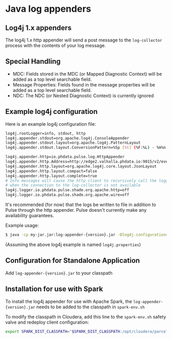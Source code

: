 # Java log appenders

## Log4j 1.x appenders
The log4j 1.x http appender will send a post message to the `log-collector` process with the
contents of your log message.


## Special Handling 
- MDC: Fields stored in the MDC (or Mapped Diagnostic Context) will be added as a top level searchable
 field.  
- Message Properties: Fields found in the message properties will be added as a top level searchable
field. 
- NDC: The NDC (or Nested Diagnostic Context) is currently ignored

## Example log4j configuration
Here is an example log4j configuration file:

```bash
log4j.rootLogger=info, stdout, http
log4j.appender.stdout=org.apache.log4j.ConsoleAppender
log4j.appender.stdout.layout=org.apache.log4j.PatternLayout
log4j.appender.stdout.layout.ConversionPattern=%5p [%t] (%F:%L) - %m%n

log4j.appender.http=io.phdata.pulse.log.HttpAppender
log4j.appender.http.Address=http://edge2.valhalla.phdata.io:9015/v2/events/pulse-test-100
log4j.appender.http.layout=org.apache.log4j.core.layout.JsonLayout
log4j.appender.http.layout.compact=false
log4j.appender.http.layout.complete=true
# Info messages will cause the http client to recursively call the logger 
# when the connection to the log-collector is not available
log4j.logger.io.phdata.pulse.shade.org.apache.http=off
log4j.logger.io.phdata.pulse.shade.org.apache.wire=off

```

It's recommended (for now) that the logs be written to file in addition to Pulse through the http 
appender. Pulse doesn't currently make any availability guarantees.

Example usage:

```bash
$ java -cp my-jar.jar:log-appender-{version}.jar -Dlog4j.configuration=file:log4j.properties com.my.main.class
```

(Assuming the above log4j example is named `log4j.properties`)

## Configuration for Standalone Application
Add `log-appender-{version}.jar` to your classpath

## Installation for use with Spark
To install the log4j appender for use with Apache Spark, the `log-appender-{version}.jar`  needs
to be added to the classpath in `spark-env.sh`

To modify the classpath in Cloudera, add this line to the `spark-env.sh` safety valve and redeploy
client configuration:

```bash
export SPARK_DIST_CLASSPATH="$SPARK_DIST_CLASSPATH:/opt/cloudera/parcels/PULSE/lib/appenders/*"
```




